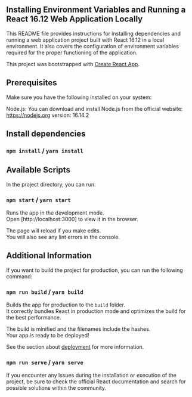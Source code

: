 ## Installing Environment Variables and Running a React 16.12 Web Application Locally

This README file provides instructions for installing dependencies and running a web application project built with React 16.12 in a local environment. It also covers the configuration of environment variables required for the proper functioning of the application.

This project was bootstrapped with [Create React App](https://github.com/facebook/create-react-app).

## Prerequisites

Make sure you have the following installed on your system:

Node.js: You can download and install Node.js from the official website: https://nodejs.org
version: 16.14.2

## Install dependencies

### `npm install` / `yarn install`

## Available Scripts

In the project directory, you can run:

### `npm start` / `yarn start`

Runs the app in the development mode.<br>
Open [http://localhost:3000] to view it in the browser.

The page will reload if you make edits.<br>
You will also see any lint errors in the console.

## Additional Information

If you want to build the project for production, you can run the following command:

### `npm run build` / `yarn build`

Builds the app for production to the `build` folder.<br>
It correctly bundles React in production mode and optimizes the build for the best performance.

The build is minified and the filenames include the hashes.<br>
Your app is ready to be deployed!

See the section about [deployment](https://facebook.github.io/create-react-app/docs/deployment) for more information.

### `npm run serve` / `yarn serve`

If you encounter any issues during the installation or execution of the project, be sure to check the official React documentation and search for possible solutions within the community.
